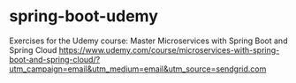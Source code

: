 # spring-boot-udemy

Exercises for the Udemy course:
Master Microservices with Spring Boot and Spring Cloud
https://www.udemy.com/course/microservices-with-spring-boot-and-spring-cloud/?utm_campaign=email&utm_medium=email&utm_source=sendgrid.com
